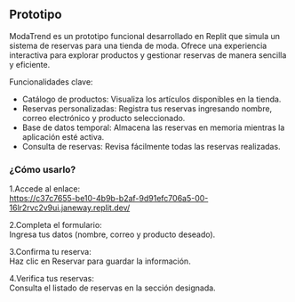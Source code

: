 ## Prototipo 


ModaTrend es un prototipo funcional desarrollado en Replit que simula un sistema de reservas para una tienda de moda. Ofrece una experiencia interactiva para explorar productos y gestionar reservas de manera sencilla y eficiente.

Funcionalidades clave:

- Catálogo de productos: Visualiza los artículos disponibles en la tienda.  
- Reservas personalizadas: Registra tus reservas ingresando nombre, correo electrónico y producto seleccionado.  
- Base de datos temporal: Almacena las reservas en memoria mientras la aplicación esté activa.  
- Consulta de reservas: Revisa fácilmente todas las reservas realizadas.  

### ¿Cómo usarlo?

1.Accede al enlace:  
https://c37c7655-be10-4b9b-b2af-9d91efc706a5-00-16lr2rvc2v9ui.janeway.replit.dev/  

2.Completa el formulario:  
Ingresa tus datos (nombre, correo y producto deseado).  

3.Confirma tu reserva:  
Haz clic en Reservar para guardar la información.  

4.Verifica tus reservas:  
Consulta el listado de reservas en la sección designada.  

